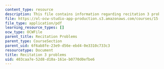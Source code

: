 ```yaml
---
content_type: resource
description: This file contains information regarding recitation 3 problems.
file: https://ol-ocw-studio-app-production.s3.amazonaws.com/courses/15-053-optimization-methods-in-management-science-spring-2013/403caa7e52d8d10a161eb0770d0efbe6_MIT15_053S13_rec03.pdf
file_type: application/pdf
learning_resource_types: []
ocw_type: OCWFile
parent_title: Recitation Problems
parent_type: CourseSection
parent_uid: 6f6ab8fe-23e9-d56e-ebd4-0e3310c733c3
resourcetype: Document
title: Recitation 3 problems
uid: 403caa7e-52d8-d10a-161e-b0770d0efbe6
---
```

